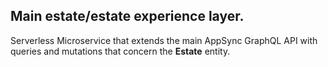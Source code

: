 ## Main **estate/estate** experience layer.
Serverless Microservice that extends the main AppSync GraphQL API with queries and mutations that concern the **Estate** entity.